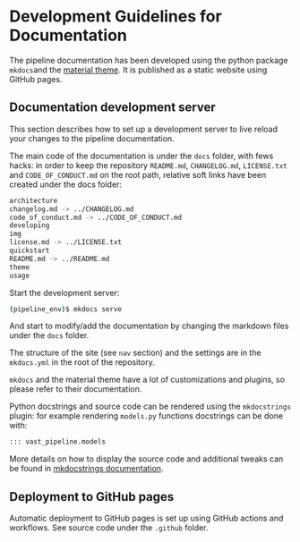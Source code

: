 # Development Guidelines for Documentation

The pipeline documentation has been developed using the python package `mkdocs`and the [material theme](https://squidfunk.github.io/mkdocs-material/). It is published as a static website using GitHub pages.

## Documentation development server

This section describes how to set up a development server to live reload your changes to the pipeline documentation.

The main code of the documentation is under the `docs` folder, with fews hacks: in order to keep the repository `README.md`, `CHANGELOG.md`, `LICENSE.txt` and `CODE_OF_CONDUCT.md` on the root path, relative soft links have been created under the docs folder:

```bash
architecture
changelog.md -> ../CHANGELOG.md
code_of_conduct.md -> ../CODE_OF_CONDUCT.md
developing
img
license.md -> ../LICENSE.txt
quickstart
README.md -> ../README.md
theme
usage
```

Start the development server:

```bash
(pipeline_env)$ mkdocs serve
```

And start to modify/add the documentation by changing the markdown files under the `docs` folder.

The structure of the site (see `nav` section) and the settings are in the `mkdocs.yml` in the root of the repository.

`mkdocs` and the material theme have a lot of customizations and plugins, so please refer to their documentation.

Python docstrings and source code can be rendered using the `mkdocstrings` plugin: for example rendering `models.py` functions docstrings can be done with:

```md
::: vast_pipeline.models
```

More details on how to display the source code and additional tweaks can be found in [mkdocstrings documentation](https://pawamoy.github.io/mkdocstrings/usage/).

## Deployment to GitHub pages

Automatic deployment to GitHub pages is set up using GitHub actions and workflows. See source code under the `.github` folder.
